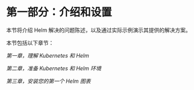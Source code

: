 # 第一部分：介绍和设置

本节将介绍 Helm 解决的问题陈述，以及通过实际示例演示其提供的解决方案。

本节包括以下章节：

*第一章，理解 Kubernetes 和 Helm*

*第二章，准备 Kubernetes 和 Helm 环境*

*第三章，安装您的第一个 Helm 图表*
